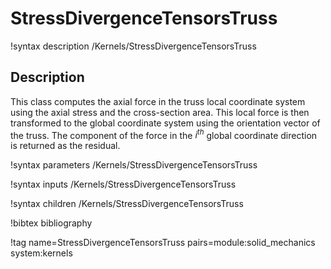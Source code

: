 # StressDivergenceTensorsTruss

!syntax description /Kernels/StressDivergenceTensorsTruss

## Description

This class computes the axial force in the truss local coordinate system using the axial stress and the cross-section area. This local force is then transformed to the global coordinate system using the orientation vector of the truss. The component of the force in the $i^{th}$ global coordinate direction is returned as the residual.

!syntax parameters /Kernels/StressDivergenceTensorsTruss

!syntax inputs /Kernels/StressDivergenceTensorsTruss

!syntax children /Kernels/StressDivergenceTensorsTruss

!bibtex bibliography

!tag name=StressDivergenceTensorsTruss pairs=module:solid_mechanics system:kernels
